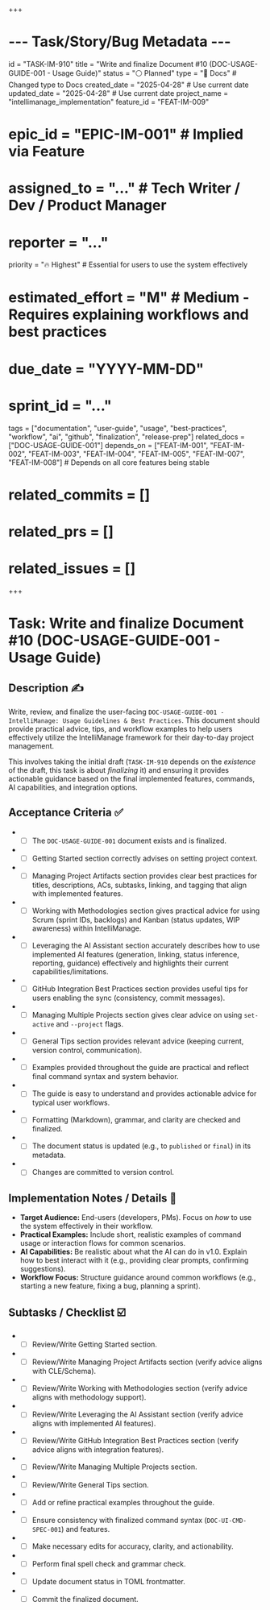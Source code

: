+++
# --- Task/Story/Bug Metadata ---
id = "TASK-IM-910"
title = "Write and finalize Document #10 (DOC-USAGE-GUIDE-001 - Usage Guide)"
status = "⚪️ Planned"
type = "📖 Docs" # Changed type to Docs
created_date = "2025-04-28" # Use current date
updated_date = "2025-04-28" # Use current date
project_name = "intellimanage_implementation"
feature_id = "FEAT-IM-009"
# epic_id = "EPIC-IM-001" # Implied via Feature
# assigned_to = "..." # Tech Writer / Dev / Product Manager
# reporter = "..."
priority = "🔥 Highest" # Essential for users to use the system effectively
# estimated_effort = "M" # Medium - Requires explaining workflows and best practices
# due_date = "YYYY-MM-DD"
# sprint_id = "..."
tags = ["documentation", "user-guide", "usage", "best-practices", "workflow", "ai", "github", "finalization", "release-prep"]
related_docs = ["DOC-USAGE-GUIDE-001"]
depends_on = ["FEAT-IM-001", "FEAT-IM-002", "FEAT-IM-003", "FEAT-IM-004", "FEAT-IM-005", "FEAT-IM-007", "FEAT-IM-008"] # Depends on all core features being stable
# related_commits = []
# related_prs = []
# related_issues = []
+++

# Task: Write and finalize Document #10 (DOC-USAGE-GUIDE-001 - Usage Guide)

## Description ✍️

Write, review, and finalize the user-facing `DOC-USAGE-GUIDE-001 - IntelliManage: Usage Guidelines & Best Practices`. This document should provide practical advice, tips, and workflow examples to help users effectively utilize the IntelliManage framework for their day-to-day project management.

This involves taking the initial draft (`TASK-IM-910` depends on the *existence* of the draft, this task is about *finalizing* it) and ensuring it provides actionable guidance based on the final implemented features, commands, AI capabilities, and integration options.

## Acceptance Criteria ✅

*   - [ ] The `DOC-USAGE-GUIDE-001` document exists and is finalized.
*   - [ ] Getting Started section correctly advises on setting project context.
*   - [ ] Managing Project Artifacts section provides clear best practices for titles, descriptions, ACs, subtasks, linking, and tagging that align with implemented features.
*   - [ ] Working with Methodologies section gives practical advice for using Scrum (sprint IDs, backlogs) and Kanban (status updates, WIP awareness) within IntelliManage.
*   - [ ] Leveraging the AI Assistant section accurately describes how to use implemented AI features (generation, linking, status inference, reporting, guidance) effectively and highlights their current capabilities/limitations.
*   - [ ] GitHub Integration Best Practices section provides useful tips for users enabling the sync (consistency, commit messages).
*   - [ ] Managing Multiple Projects section gives clear advice on using `set-active` and `--project` flags.
*   - [ ] General Tips section provides relevant advice (keeping current, version control, communication).
*   - [ ] Examples provided throughout the guide are practical and reflect final command syntax and system behavior.
*   - [ ] The guide is easy to understand and provides actionable advice for typical user workflows.
*   - [ ] Formatting (Markdown), grammar, and clarity are checked and finalized.
*   - [ ] The document status is updated (e.g., to `published` or `final`) in its metadata.
*   - [ ] Changes are committed to version control.

## Implementation Notes / Details 📝

*   **Target Audience:** End-users (developers, PMs). Focus on *how* to use the system effectively in their workflow.
*   **Practical Examples:** Include short, realistic examples of command usage or interaction flows for common scenarios.
*   **AI Capabilities:** Be realistic about what the AI can do in v1.0. Explain how to best interact with it (e.g., providing clear prompts, confirming suggestions).
*   **Workflow Focus:** Structure guidance around common workflows (e.g., starting a new feature, fixing a bug, planning a sprint).

## Subtasks / Checklist ☑️

*   - [ ] Review/Write Getting Started section.
*   - [ ] Review/Write Managing Project Artifacts section (verify advice aligns with CLE/Schema).
*   - [ ] Review/Write Working with Methodologies section (verify advice aligns with methodology support).
*   - [ ] Review/Write Leveraging the AI Assistant section (verify advice aligns with implemented AI features).
*   - [ ] Review/Write GitHub Integration Best Practices section (verify advice aligns with integration features).
*   - [ ] Review/Write Managing Multiple Projects section.
*   - [ ] Review/Write General Tips section.
*   - [ ] Add or refine practical examples throughout the guide.
*   - [ ] Ensure consistency with finalized command syntax (`DOC-UI-CMD-SPEC-001`) and features.
*   - [ ] Make necessary edits for accuracy, clarity, and actionability.
*   - [ ] Perform final spell check and grammar check.
*   - [ ] Update document status in TOML frontmatter.
*   - [ ] Commit the finalized document.